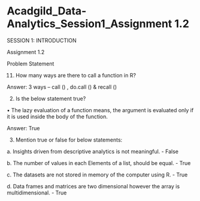 # Acadgild_Data-Analytics_Session1_Assignment 1.2



SESSION 1: INTRODUCTION

Assignment 1.2

 
Problem Statement

11.	How many ways are there to call a function in R?

Answer: 
3 ways – call () , do.call () & recall ()  

2.	Is the below statement true?

•	The lazy evaluation of a function means, the argument is evaluated only if it is used inside the body of the function. 

Answer:  True

3.	Mention true or false for below statements:

a.	Insights driven from descriptive analytics is not meaningful. - False

b.	The number of values in each Elements of a list, should be equal. - True

c.	The datasets are not stored in memory of the computer using R. - True

d.	Data frames and matrices are two dimensional however the array is multidimensional. - True 



 


